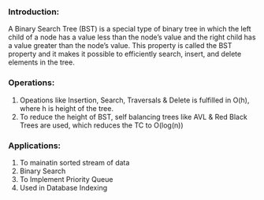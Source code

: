 ### Introduction:
A Binary Search Tree (BST) is a special type of binary tree in which the left child of a node has a value less than the node’s value and the right child has a value greater than the node’s value. This property is called the BST property and it makes it possible to efficiently search, insert, and delete elements in the tree.

### Operations:
1. Opeations like Insertion, Search, Traversals & Delete is fulfilled in O(h), where h is height of the tree.
2. To reduce the height of BST, self balancing trees like AVL & Red Black Trees are used, which reduces the TC to O(log(n))

### Applications:
1. To mainatin sorted stream of data
2. Binary Search
3. To Implement Priority Queue
4. Used in Database Indexing